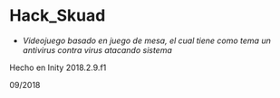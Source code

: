 # Hack_Skuad

* *Videojuego basado en juego de mesa, el cual tiene como tema un antivirus contra virus atacando sistema*

Hecho en Inity 2018.2.9.f1

09/2018
